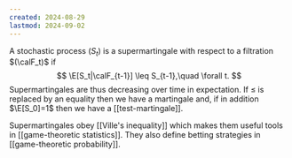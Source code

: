 ```yaml
---
created: 2024-08-29
lastmod: 2024-09-02
---
```


A stochastic process $(S_t)$ is a supermartingale with respect to a filtration $(\calF_t)$ if
$$
\E[S_t|\calF_{t-1}] \leq S_{t-1},\quad \forall t.
$$
Supermartingales are thus decreasing over time in expectation. If $\leq$ is replaced by an equality then we have a martingale and, if in addition $\E[S_0]=1$ then we have a [[test-martingale]].

Supermartingales obey [[Ville's inequality]] which makes them useful tools in [[game-theoretic statistics]]. They also define betting strategies in [[game-theoretic probability]]. 
